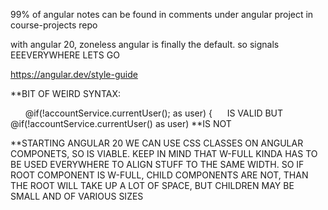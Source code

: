 
99% of angular notes can be found in comments under angular project in course-projects repo

with angular 20, zoneless angular is finally the default. so signals EEEVERYWHERE LETS GO

https://angular.dev/style-guide

**BIT OF WEIRD SYNTAX: <div class="flex align-middle ml-auto gap-3">
      @if(!accountService.currentUser(); as user) {
     IS VALID
BUT @if(!accountService.currentUser() as user) **IS NOT


**STARTING ANGULAR 20 WE CAN USE CSS CLASSES ON ANGULAR COMPONETS, SO <APP-USER CLASS="W-FULL"> IS VIABLE. KEEP IN MIND THAT W-FULL KINDA HAS TO BE USED EVERYWHERE TO ALIGN STUFF TO THE SAME WIDTH. SO IF ROOT COMPONENT IS W-FULL, CHILD COMPONENTS ARE NOT, THAN THE ROOT WILL TAKE UP A LOT OF SPACE, BUT CHILDREN MAY BE SMALL AND OF VARIOUS SIZES

